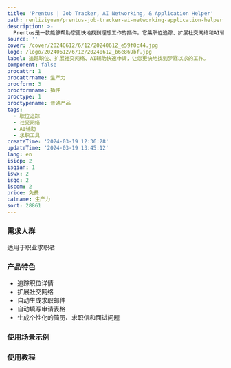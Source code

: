```yaml
---
title: 'Prentus | Job Tracker, AI Networking, & Application Helper'
path: renliziyuan/prentus-job-tracker-ai-networking-application-helper
description: >-
  Prentus是一款能够帮助您更快地找到理想工作的插件。它集职位追踪、扩展社交网络和AI辅助快速申请于一体。您可以追踪职位、扩展人脉网络，并利用AI辅助快速生成求职邮件和填写申请表格。Prentus能够自动提取职位详情，并提供AI工具生成个性化的简历、求职信和面试问题。让您成为每个职位的顶级申请者。
source: ''
cover: /cover/20240612/6/12/20240612_e59f0c44.jpg
logo: /logo/20240612/6/12/20240612_b6e869bf.jpg
label: 追踪职位、扩展社交网络、AI辅助快速申请，让您更快地找到梦寐以求的工作。
component: false
procattr: 1
procattrname: 生产力
procform: 3
procformname: 插件
proctype: 1
proctypename: 普通产品
tags:
  - 职位追踪
  - 社交网络
  - AI辅助
  - 求职工具
createTime: '2024-03-19 12:36:28'
updateTime: '2024-03-19 13:45:12'
lang: en
isicp: 2
isqian: 1
iswx: 2
isqq: 2
iscom: 2
price: 免费
catname: 生产力
sort: 28861
---
```




### 需求人群
适用于职业求职者

### 产品特色
- 追踪职位详情
- 扩展社交网络
- 自动生成求职邮件
- 自动填写申请表格
- 生成个性化的简历、求职信和面试问题

### 使用场景示例


### 使用教程


  
